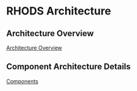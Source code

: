 # RHODS Architecture

## Architecture Overview
[Architecture Overview](arch-overview.md)

## Component Architecture Details
[Components](components)

